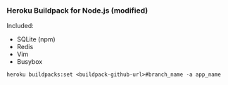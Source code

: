 ### Heroku Buildpack for Node.js (modified)

Included:
- SQLite (npm)
- Redis
- Vim
- Busybox

```
heroku buildpacks:set <buildpack-github-url>#branch_name -a app_name
```
